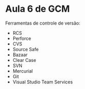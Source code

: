 # Aula 6 de GCM

Ferramentas de controle de versão:

* RCS
* Perforce
* CVS
* Source Safe
* Bazaar
* Clear Case
* SVN
* Mercurial
* Git
* Visual Studio Team Services

